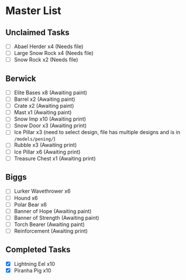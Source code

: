 # Master List

## Unclaimed Tasks
- [ ] Abael Herder x4 (Needs file)
- [ ] Large Snow Rock x4 (Needs file)
- [ ] Snow Rock x2 (Needs file)

## Berwick
- [ ] Elite Bases x8 (Awaiting paint)
- [ ] Barrel x2 (Awaiting paint)
- [ ] Crate x2 (Awaiting paint)
- [ ] Mast x1 (Awaiting paint)
- [ ] Snow Imp x10 (Awaiting print)
- [ ] Snow Door x3 (Awaiting print)
- [ ] Ice Pillar x3 (need to select design, file has multiple designs and is in `/models/pening/`)
- [ ] Rubble x3 (Awaiting print)
- [ ] Ice Pillar x6 (Awaiting print)
- [ ] Treasure Chest x1 (Awaiting print)

## Biggs
- [ ] Lurker Wavethrower x6
- [ ] Hound x6
- [ ] Polar Bear x6
- [ ] Banner of Hope (Awaiting paint)
- [ ] Banner of Strength (Awaiting paint)
- [ ] Torch Bearer (Awaiting paint)
- [ ] Reinforcement (Awaiting print)

## Completed Tasks
- [x] Lightning Eel x10
- [x] Piranha Pig x10
